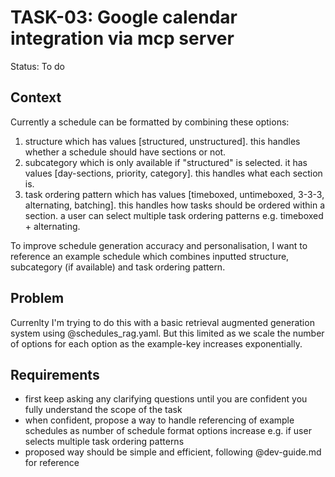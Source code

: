 # TASK-03: Google calendar integration via mcp server
Status: To do
## Context
Currently a schedule can be formatted by combining these options:
1. structure which has values [structured, unstructured]. this handles whether a schedule should have sections or not.
2. subcategory which is only available if "structured" is selected. it has values [day-sections, priority, category]. this handles what each section is.
3. task ordering pattern which has values [timeboxed, untimeboxed, 3-3-3, alternating, batching]. this handles how tasks should be ordered within a section. a user can select multiple task ordering patterns e.g. timeboxed + alternating.

To improve schedule generation accuracy and personalisation, I want to reference an example schedule which combines inputted structure, subcategory (if available) and task ordering pattern. 

## Problem
Currenlty I'm trying to do this with a basic retrieval augmented generation system using @schedules_rag.yaml. But this limited as we scale the number of options for each option as the example-key increases exponentially.

## Requirements
- first keep asking any clarifying questions until you are confident you fully understand the scope of the task
- when confident, propose a way to handle referencing of example schedules as number of schedule format options increase e.g. if user selects multiple task ordering patterns
- proposed way should be simple and efficient, following @dev-guide.md for reference